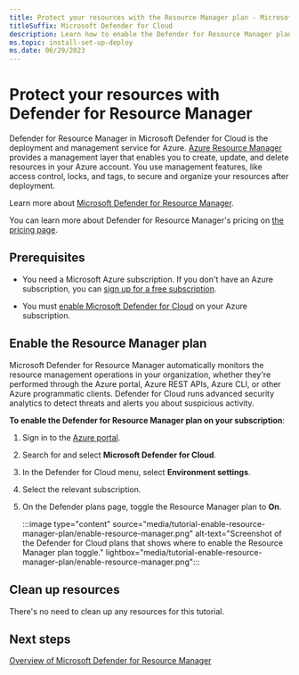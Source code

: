 ```yaml
---
title: Protect your resources with the Resource Manager plan - Microsoft Defender for Cloud
titleSuffix: Microsoft Defender for Cloud
description: Learn how to enable the Defender for Resource Manager plan on your Azure subscription for Microsoft Defender for Cloud.
ms.topic: install-set-up-deploy
ms.date: 06/29/2023
---
```


# Protect your resources with Defender for Resource Manager

Defender for Resource Manager in Microsoft Defender for Cloud is the deployment and management service for Azure. [Azure Resource Manager](../azure-resource-manager/management/overview.md) provides a management layer that enables you to create, update, and delete resources in your Azure account. You use management features, like access control, locks, and tags, to secure and organize your resources after deployment.

Learn more about [Microsoft Defender for Resource Manager](defender-for-resource-manager-introduction.md).

You can learn more about Defender for Resource Manager's pricing on [the pricing page](https://azure.microsoft.com/pricing/details/defender-for-cloud/).

## Prerequisites

- You need a Microsoft Azure subscription. If you don't have an Azure subscription, you can [sign up for a free subscription](https://azure.microsoft.com/pricing/free-trial/).

- You must [enable Microsoft Defender for Cloud](get-started.md#enable-defender-for-cloud-on-your-azure-subscription) on your Azure subscription.

## Enable the Resource Manager plan

Microsoft Defender for Resource Manager automatically monitors the resource management operations in your organization, whether they're performed through the Azure portal, Azure REST APIs, Azure CLI, or other Azure programmatic clients. Defender for Cloud runs advanced security analytics to detect threats and alerts you about suspicious activity.

**To enable the Defender for Resource Manager plan on your subscription**:

1. Sign in to the [Azure portal](https://portal.azure.com).

1. Search for and select **Microsoft Defender for Cloud**.

1. In the Defender for Cloud menu, select **Environment settings**.

1. Select the relevant subscription.

1. On the Defender plans page, toggle the Resource Manager plan to **On**.

    :::image type="content" source="media/tutorial-enable-resource-manager-plan/enable-resource-manager.png" alt-text="Screenshot of the Defender for Cloud plans that shows where to enable the Resource Manager plan toggle." lightbox="media/tutorial-enable-resource-manager-plan/enable-resource-manager.png":::

## Clean up resources

There's no need to clean up any resources for this tutorial.

## Next steps

[Overview of Microsoft Defender for Resource Manager](defender-for-resource-manager-introduction.md)
